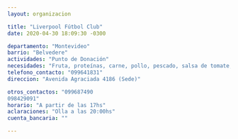 ```yaml
---
layout: organizacion

title: "Liverpool Fútbol Club"
date: 2020-04-30 18:09:30 -0300

departamento: "Montevideo"
barrio: "Belvedere"
actividades: "Punto de Donación"
necesidades: "Fruta, proteínas, carne, pollo, pescado, salsa de tomate, verdura"
telefono_contacto: "099641831"
direccion: "Avenida Agraciada 4186 (Sede)"

otros_contactos: "099687490
098429091"
horario: "A partir de las 17hs"
aclaraciones: "Olla a las 20:00hs"
cuenta_bancaria: ""

---
```

